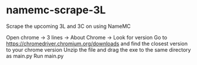 # namemc-scrape-3L
Scrape the upcoming 3L and 3C on using NameMC

Open chrome -> 3 lines -> About Chrome -> Look for version
Go to https://chromedriver.chromium.org/downloads and find the closest version to your chrome version
Unzip the file and drag the exe to the same directory as main.py
Run main.py
